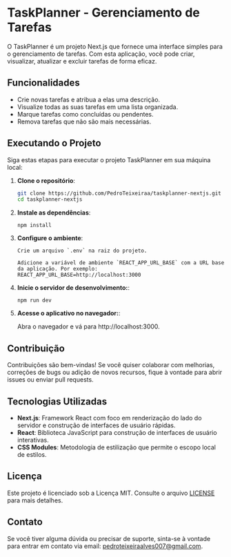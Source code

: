 # TaskPlanner - Gerenciamento de Tarefas

O TaskPlanner é um projeto Next.js que fornece uma interface simples para o gerenciamento de tarefas. Com esta aplicação, você pode criar, visualizar, atualizar e excluir tarefas de forma eficaz.

## Funcionalidades

- Crie novas tarefas e atribua a elas uma descrição.
- Visualize todas as suas tarefas em uma lista organizada.
- Marque tarefas como concluídas ou pendentes.
- Remova tarefas que não são mais necessárias.

## Executando o Projeto

Siga estas etapas para executar o projeto TaskPlanner em sua máquina local:

1. **Clone o repositório**:

    ```bash
    git clone https://github.com/PedroTeixeiraa/taskplanner-nextjs.git
    cd taskplanner-nextjs
    ```

2. **Instale as dependências**:

    ```
    npm install
    ```

3. **Configure o ambiente**:

    ```
    Crie um arquivo `.env` na raiz do projeto.
    ```
    ```
    Adicione a variável de ambiente `REACT_APP_URL_BASE` com a URL base da aplicação. Por exemplo:
    REACT_APP_URL_BASE=http://localhost:3000
     ```

4. **Inicie o servidor de desenvolvimento:**:

    ```
    npm run dev
    ```

5. **Acesse o aplicativo no navegador:**:

    Abra o navegador e vá para http://localhost:3000.


## Contribuição

Contribuições são bem-vindas! Se você quiser colaborar com melhorias, correções de bugs ou adição de novos recursos, fique à vontade para abrir issues ou enviar pull requests.

## Tecnologias Utilizadas

- **Next.js**: Framework React com foco em renderização do lado do servidor e construção de interfaces de usuário rápidas.
- **React**: Biblioteca JavaScript para construção de interfaces de usuário interativas.
- **CSS Modules**: Metodologia de estilização que permite o escopo local de estilos.

## Licença

Este projeto é licenciado sob a Licença MIT. Consulte o arquivo [LICENSE](https://github.com/PedroTeixeiraa/taskplanner-web/blob/main/LICENSE) para mais detalhes.

## Contato

Se você tiver alguma dúvida ou precisar de suporte, sinta-se à vontade para entrar em contato via email: pedroteixeiraalves007@gmail.com.
